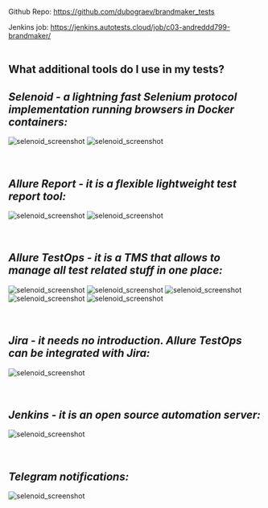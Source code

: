 Github Repo:
https://github.com/dubograev/brandmaker_tests

Jenkins job:
https://jenkins.autotests.cloud/job/c03-andreddd799-brandmaker/
<br />
<br />



## **What additional tools do I use in my tests?**

## *Selenoid - a lightning fast Selenium protocol implementation running browsers in Docker containers:*
![selenoid_screenshot](src/test/resources/images/selenoid.png)
![selenoid_screenshot](src/test/resources/images/selenoid_video.gif)
<br />
<br />
<br />

## *Allure Report - it is a flexible lightweight test report tool:*
![selenoid_screenshot](src/test/resources/images/allure_report_1.png)
![selenoid_screenshot](src/test/resources/images/allure_report_2.png)
<br />
<br />
<br />

## *Allure TestOps - it is a TMS that allows to manage all test related stuff in one place:*
![selenoid_screenshot](src/test/resources/images/allure_testops_dashboard.png)
![selenoid_screenshot](src/test/resources/images/testops_launches.png)
![selenoid_screenshot](src/test/resources/images/allure_testops_3.png)
![selenoid_screenshot](src/test/resources/images/allure_testops_1.png)
![selenoid_screenshot](src/test/resources/images/allure_testops_2.png)
<br />
<br />
<br />

## *Jira - it needs no introduction. Allure TestOps can be integrated with Jira:*
![selenoid_screenshot](src/test/resources/images/jira_1.png)
<br />
<br />
<br />

## *Jenkins - it is an open source automation server:*
![selenoid_screenshot](src/test/resources/images/jenkins.png)
<br />
<br />
<br />

## *Telegram notifications:*

![selenoid_screenshot](src/test/resources/images/telegram_bot.png)
